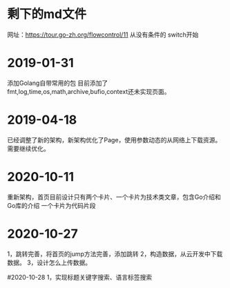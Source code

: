# 剩下的md文件
网址：https://tour.go-zh.org/flowcontrol/11
从没有条件的 switch开始

# 2019-01-31
添加Golang自带常用的包
目前添加了fmt,log,time,os,math,archive,bufio,context还未实现页面。

# 2019-04-18
已经调整了新的架构，新架构优化了Page，使用参数动态的从网络上下载资源。
需要继续优化。

# 2020-10-11
重新架构，首页目前设计只有两个卡片、一个卡片为技术类文章，包含Go介绍和Go库的介绍
一个卡片为代码片段

# 2020-10-27
1，跳转完善，将首页的jump方法完善，添加跳转
2，构造数据，从云开发中下载数据。
3，设计怎么上传数据。

#2020-10-28
1，实现标题关键字搜索、语言标签搜索

